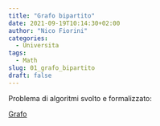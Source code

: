 ```yaml
---
title: "Grafo bipartito"
date: 2021-09-19T10:14:30+02:00
author: "Nico Fiorini"
categories: 
  - Universita
tags: 
  - Math
slug: 01_grafo_bipartito
draft: false
---
```


Problema di algoritmi svolto e formalizzato:

[Grafo](/pdf/01_bipartite.pdf)